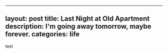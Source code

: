  ---
layout: post
title: Last Night at Old Apartment
description: I'm going away tomorrow, maybe forever.
categories: life
---

test
